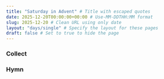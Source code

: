 ```yaml
---
title: "Saturday in Advent" # Title with escaped quotes
date: 2025-12-20T00:00:00+00:00 # Use-MM-DDTHH:MM format
slug: 2025-12-20 # Clean URL using only date
layout: "days/single" # Specify the layout for these pages
draft: false # Set to true to hide the page
---
```


### Collect


### Hymn